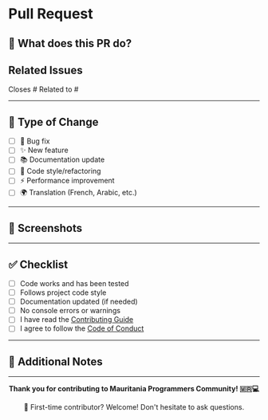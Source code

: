 # Pull Request

## 📝 What does this PR do?
<!-- Describe your changes clearly -->

## Related Issues
<!-- Link related issues -->
Closes #
Related to #

---

## 🔄 Type of Change
<!-- Mark the relevant option with an 'x' -->

- [ ] 🐛 Bug fix
- [ ] ✨ New feature
- [ ] 📚 Documentation update
- [ ] 🎨 Code style/refactoring
- [ ] ⚡ Performance improvement
- [ ] 🌍 Translation (French, Arabic, etc.)

---

## 📸 Screenshots
<!-- Add screenshots for visual changes -->

---

## ✅ Checklist

- [ ] Code works and has been tested
- [ ] Follows project code style
- [ ] Documentation updated (if needed)
- [ ] No console errors or warnings
- [ ] I have read the [Contributing Guide](../CONTRIBUTING.md)
- [ ] I agree to follow the [Code of Conduct](../CODE_OF_CONDUCT.md)

---

## 💭 Additional Notes
<!-- Any extra context or questions for reviewers -->

---

<div align="center">

**Thank you for contributing to Mauritania Programmers Community! 🇲🇷💻**

🌟 First-time contributor? Welcome! Don't hesitate to ask questions.

</div>
